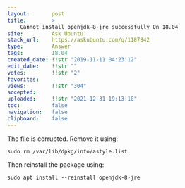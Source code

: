 ```yaml
---
layout:       post
title:        >
    Cannot install openjdk-8-jre successfully On 18.04
site:         Ask Ubuntu
stack_url:    https://askubuntu.com/q/1187842
type:         Answer
tags:         18.04
created_date: !!str "2019-11-11 04:23:12"
edit_date:    !!str ""
votes:        !!str "2"
favorites:    
views:        !!str "304"
accepted:     
uploaded:     !!str "2021-12-31 19:13:18"
toc:          false
navigation:   false
clipboard:    false
---
```


The file is corrupted. Remove it using:

``` 
sudo rm /var/lib/dpkg/info/astyle.list

```

Then reinstall the package using:

``` 
sudo apt install --reinstall openjdk-8-jre

```
